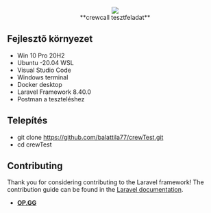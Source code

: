 <p align="center"><img src="https://images.crewcall.hu/x50/o/storage/settings/April2020/Itiu5vWMSZG1xeHJ22EO.png" ><br />**crewcall tesztfeladat**</p>


## Fejlesztő környezet

- Win 10 Pro 20H2 
- Ubuntu -20.04 WSL
- Visual Studio Code
- Windows terminal
- Docker desktop
- Laravel Framework 8.40.0
- Postman a teszteléshez

## Telepítés

- git clone https://github.com/balattila77/crewTest.git
- cd crewTest




## Contributing

Thank you for considering contributing to the Laravel framework! The contribution guide can be found in the [Laravel documentation](https://laravel.com/docs/contributions).
- **[OP.GG](https://op.gg)**

